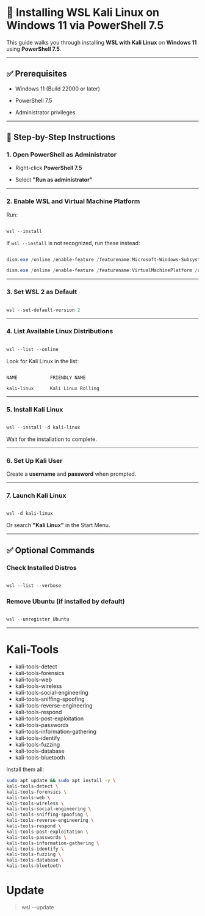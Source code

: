 # 🐧 Installing WSL Kali Linux on Windows 11 via PowerShell 7.5

  

This guide walks you through installing **WSL with Kali Linux** on **Windows 11** using **PowerShell 7.5**.

  

---

  

## ✅ Prerequisites

- Windows 11 (Build 22000 or later)

- PowerShell 7.5

- Administrator privileges

  

---

  

## 🧰 Step-by-Step Instructions

### 1. Open PowerShell as Administrator

- Right-click **PowerShell 7.5**

- Select **"Run as administrator"**

  

---

  

### 2. Enable WSL and Virtual Machine Platform

  

Run:

  

```powershell

wsl --install

```

  

If `wsl --install` is not recognized, run these instead:

  

```powershell

dism.exe /online /enable-feature /featurename:Microsoft-Windows-Subsystem-Linux /all /norestart

dism.exe /online /enable-feature /featurename:VirtualMachinePlatform /all /norestart

```

  

---

  

### 3. Set WSL 2 as Default

  

```powershell

wsl --set-default-version 2

```

  

---

  

### 4. List Available Linux Distributions

  

```powershell

wsl --list --online

```

  

Look for Kali Linux in the list:

  

```

NAME            FRIENDLY NAME

kali-linux      Kali Linux Rolling

```

  

---

  

### 5. Install Kali Linux

  

```powershell

wsl --install -d kali-linux

```

  

Wait for the installation to complete.

  

---

  

### 6. Set Up Kali User

  

Create a **username** and **password** when prompted.

  

---

  

### 7. Launch Kali Linux

  

```powershell

wsl -d kali-linux

```

  

Or search **"Kali Linux"** in the Start Menu.

  

---

  

## ✅ Optional Commands

  

### Check Installed Distros

  

```powershell

wsl --list --verbose

```

  

### Remove Ubuntu (if installed by default)

  

```powershell

wsl --unregister Ubuntu

```

  

---



# Kali-Tools

- kali-tools-detect
- kali-tools-forensics
- kali-tools-web
- kali-tools-wireless
- kali-tools-social-engineering
- kali-tools-sniffing-spoofing
- kali-tools-reverse-engineering
- kali-tools-respond
- kali-tools-post-exploitation
- kali-tools-passwords
- kali-tools-information-gathering
- kali-tools-identify
- kali-tools-fuzzing
- kali-tools-database
- kali-tools-bluetooth

Install them all:
```zsh
sudo apt update && sudo apt install -y \
kali-tools-detect \
kali-tools-forensics \
kali-tools-web \
kali-tools-wireless \
kali-tools-social-engineering \
kali-tools-sniffing-spoofing \
kali-tools-reverse-engineering \
kali-tools-respond \
kali-tools-post-exploitation \
kali-tools-passwords \
kali-tools-information-gathering \
kali-tools-identify \
kali-tools-fuzzing \
kali-tools-database \
kali-tools-bluetooth
```

  


# Update
>	wsl --update